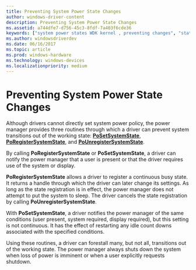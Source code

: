 ```yaml
---
title: Preventing System Power State Changes
author: windows-driver-content
description: Preventing System Power State Changes
ms.assetid: a744dfe7-d756-45c3-8fdf-7a403f6cde36
keywords: ["system power states WDK kernel , preventing changes", "state transitions WDK power management", "PoRegisterSystemState", "PoSetSystemState", "PoUnregisterSystemState", "working states WDK power management"]
ms.author: windowsdriverdev
ms.date: 06/16/2017
ms.topic: article
ms.prod: windows-hardware
ms.technology: windows-devices
ms.localizationpriority: medium
---
```


# Preventing System Power State Changes





Although drivers cannot directly set system power policy, the power manager provides three routines through which a driver can prevent system transitions out of the working state: [**PoSetSystemState**](https://msdn.microsoft.com/library/windows/hardware/ff559768), [**PoRegisterSystemState**](https://msdn.microsoft.com/library/windows/hardware/ff559731), and [**PoUnregisterSystemState**](https://msdn.microsoft.com/library/windows/hardware/ff559794).

By calling **PoRegisterSystemState** or **PoSetSystemState**, a driver can notify the power manager that a user is present or that the driver requires use of the system or display.

**PoRegisterSystemState** allows a driver to register a continuous busy state. It returns a handle through which the driver can later change its settings. As long as the state registration is in effect, the power manager does not attempt to put the system to sleep. The driver cancels the state registration by calling **PoUnregisterSystemState**.

With **PoSetSystemState**, a driver notifies the power manager of the same conditions (user present, system required, display required), but this setting is not continuous. It has the effect of restarting any idle count downs associated with the specified conditions.

Using these routines, a driver can forestall many, but not all, transitions out of the working state. The power manager always shuts down the system when loss of power is imminent or when a user explicitly requests shutdown.

 

 





